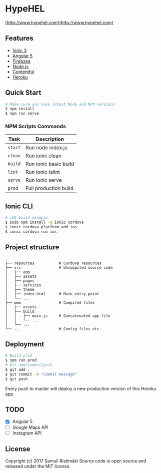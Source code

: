 # HypeHEL

[http://www.hypehel.com](http://www.hypehel.com)

## Features

- [Ionic 3](http://ionicframework.com/)
- [Angular 5](https://angular.io)
- [Firebase](https://firebase.google.com/)
- [Node.js](https://nodejs.org/)
- [Contentful](https://www.contentful.com/)
- [Heroku](https://www.heroku.com/)

## Quick Start

```sh
# Make sure you have latest Node and NPM versions
$ npm install
$ npm run serve
```

### NPM Scripts Commands

| Task              | Description                                            |
|-------------------|--------------------------------------------------------|
| `start`           | Run node index.js                                      |
| `clean`           | Run ionic clean                                        |
| `build`           | Run ionic basic build                                  |
| `lint`            | Run ionic tslint                                       |
| `serve`           | Run ionic serve                                        |
| `prod`            | Full production build                                  |

## Ionic CLI

```bash
# iOS build example
$ sudo npm install -g ionic cordova
$ ionic cordova platform add ios
$ ionic cordova run ios
```

## Project structure

```
.
├── resources           # Cordova resources
├── src                 # Uncompiled source code
│   ├── app
│   ├── assets
│   ├── pages
│   ├── services
│   ├── theme
│   ├── index.html      # Main entry point
│   └── ...
├── www                 # Compiled files
│   ├── assets
│   ├── build
│   |   ├── main.js     # Concatenated app file
│   |   └── ...
│   └── ...
└── ...                 # Config files etc.
```

## Deployment

```bash
# Build prod
$ npm run prod
# Git add/commit/push
$ git add .
$ git commit -m "Commit message"
$ git push
```
Every push to master will deploy a new production version of this Heroku app.

## TODO

- [x] Angular 5
- [ ] Google Maps API
- [ ] Instagram API

## License

Copyright (c) 2017 Samuli Ristimäki
Source code is open source and released under the MIT license.
